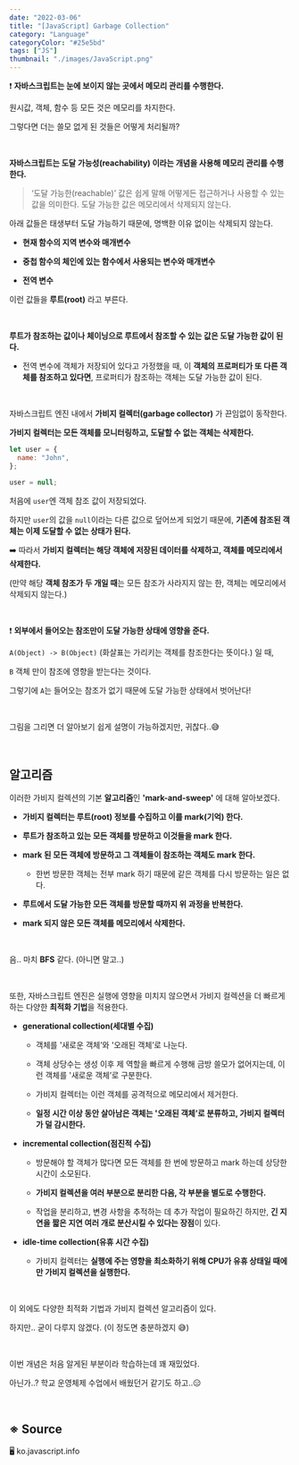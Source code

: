 ```yaml
---
date: "2022-03-06"
title: "[JavaScript] Garbage Collection"
category: "Language"
categoryColor: "#25e5bd"
tags: ["JS"]
thumbnail: "./images/JavaScript.png"
---
```


❗️ **자바스크립트는 눈에 보이지 않는 곳에서 메모리 관리를 수행한다.**

원시값, 객체, 함수 등 모든 것은 메모리를 차지한다.

그렇다면 더는 쓸모 없게 된 것들은 어떻게 처리될까?

<br />

**자바스크립트는 도달 가능성(reachability) 이라는 개념을 사용해 메모리 관리를 수행한다.**

> ‘도달 가능한(reachable)’ 값은 쉽게 말해 어떻게든 접근하거나 사용할 수 있는 값을 의미한다. 도달 가능한 값은 메모리에서 삭제되지 않는다.

아래 값들은 태생부터 도달 가능하기 때문에, 명백한 이유 없이는 삭제되지 않는다.

- **현재 함수의 지역 변수와 매개변수**

- **중첩 함수의 체인에 있는 함수에서 사용되는 변수와 매개변수**

- **전역 변수**

이런 값들을 **루트(root)** 라고 부른다.

<br />

**루트가 참조하는 값이나 체이닝으로 루트에서 참조할 수 있는 값은 도달 가능한 값이 된다.**

- 전역 변수에 객체가 저장되어 있다고 가정했을 때, 이 **객체의 프로퍼티가 또 다른 객체를 참조하고 있다면**, 프로퍼티가 참조하는 객체는 도달 가능한 값이 된다.

<br />

자바스크립트 엔진 내에서 **가비지 컬렉터(garbage collector)** 가 끈임없이 동작한다.

**가비지 컬렉터는 모든 객체를 모니터링하고, 도달할 수 없는 객체는 삭제한다.**

```js
let user = {
  name: "John",
};

user = null;
```

처음에 `user`엔 객체 참조 값이 저장되었다.

하지만 `user`의 값을 `null`이라는 다른 값으로 덮어쓰게 되었기 때문에, **기존에 참조된 객체는 이제 도달할 수 없는 상태가 된다.**

➡️ 따라서 **가비지 컬렉터는 해당 객체에 저장된 데이터를 삭제하고, 객체를 메모리에서 삭제한다.**

(만약 해당 **객체 참조가 두 개일 때**는 모든 참조가 사라지지 않는 한, 객체는 메모리에서 삭제되지 않는다.)

<br />

❗️ **외부에서 들어오는 참조만이 도달 가능한 상태에 영향을 준다.**

`A(Object) -> B(Object)` (화살표는 가리키는 객체를 참조한다는 뜻이다.) 일 때,

`B` 객체 만이 참조에 영향을 받는다는 것이다.

그렇기에 `A`는 들어오는 참조가 없기 때문에 도달 가능한 상태에서 벗어난다!

<br />

그림을 그리면 더 알아보기 쉽게 설명이 가능하겠지만, 귀찮다..😅

<br />

## 알고리즘

이러한 가비지 컬렉션의 기본 **알고리즘**인 **'mark-and-sweep'** 에 대해 알아보겠다.

- **가비지 컬렉터는 루트(root) 정보를 수집하고 이를 mark(기억) 한다.**

- **루트가 참조하고 있는 모든 객체를 방문하고 이것들을 mark 한다.**

- **mark 된 모든 객체에 방문하고 그 객체들이 참조하는 객체도 mark 한다.**

  - 한번 방문한 객체는 전부 mark 하기 때문에 같은 객체를 다시 방문하는 일은 없다.

- **루트에서 도달 가능한 모든 객체를 방문할 때까지 위 과정을 반복한다.**

- **mark 되지 않은 모든 객체를 메모리에서 삭제한다.**

<br />

음.. 마치 **BFS** 같다. (아니면 말고..)

<br />

또한, 자바스크립트 엔진은 실행에 영향을 미치지 않으면서 가비지 컬렉션을 더 빠르게 하는 다양한 **최적화 기법**을 적용한다.

- **generational collection(세대별 수집)**

  - 객체를 '새로운 객체’와 '오래된 객체’로 나눈다.

  - 객체 상당수는 생성 이후 제 역할을 빠르게 수행해 금방 쓸모가 없어지는데, 이런 객체를 '새로운 객체’로 구분한다.

  - 가비지 컬렉터는 이런 객체를 공격적으로 메모리에서 제거한다.

  - **일정 시간 이상 동안 살아남은 객체는 '오래된 객체’로 분류하고, 가비지 컬렉터가 덜 감시한다.**

- **incremental collection(점진적 수집)**

  - 방문해야 할 객체가 많다면 모든 객체를 한 번에 방문하고 mark 하는데 상당한 시간이 소모된다.

  - **가비지 컬렉션을 여러 부분으로 분리한 다음, 각 부분을 별도로 수행한다.**

  - 작업을 분리하고, 변경 사항을 추적하는 데 추가 작업이 필요하긴 하지만, **긴 지연을 짧은 지연 여러 개로 분산시킬 수 있다는 장점**이 있다.

- **idle-time collection(유휴 시간 수집)**

  - 가비지 컬렉터는 **실행에 주는 영향을 최소화하기 위해 CPU가 유휴 상태일 때에만 가비지 컬렉션을 실행한다.**

<br />

이 외에도 다양한 최적화 기법과 가비지 컬렉션 알고리즘이 있다. 

하지만.. 굳이 다루지 않겠다. (이 정도면 충분하겠지 😅)

<br />

이번 개념은 처음 알게된 부분이라 학습하는데 꽤 재밌었다.

아닌가..? 학교 운영체제 수업에서 배웠던거 같기도 하고..😑

<br />

## ※ Source

🖥 ko.javascript.info